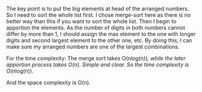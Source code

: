 The key point is to put the big elements at head of the arranged numbers. So I need to sort the whole list first. 
I chose merge-sort here as there is no better way than this if you want to sort the whole list.
Then I begin to apportion the elements. 
As the number of digits in both numbers cannot differ by more than 1, I should assign the max element to the one with longer digits and second largest element to the other one, etc.
By doing this, I can make sure my arranged numbers are one of the largest combinations.

For the time complexity:
The merge sort takes O(n*log(n)), while the later apportion process takes O(n). Simple and clear.
So the time complexity is O(n*log(n)).

And the space complexity is O(n).

